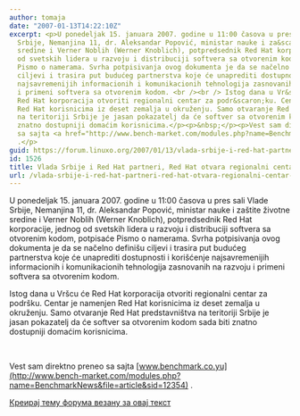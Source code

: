```yaml
---
author: tomaja
date: "2007-01-13T14:22:10Z"
excerpt: <p>U ponedeljak 15. januara 2007. godine u 11:00 časova u pres sali Vlade
  Srbije, Nemanjina 11, dr. Aleksandar Popović, ministar nauke i za&scaron;tite životne
  sredine i Verner Noblih (Werner Knoblich), potpredsednik Red Hat korporacije, jednog
  od svetskih lidera u razvoju i distribuciji softvera sa otvorenim kodom, potpisaće
  Pismo o namerama. Svrha potpisivanja ovog dokumenta je da se načelno defini&scaron;u
  ciljevi i trasira put budućeg partnerstva koje će unaprediti dostupnosti i kori&scaron;ćenje
  najsavremenijih informacionih i komunikacionih tehnologija zasnovanih na razvoju
  i primeni softvera sa otvorenim kodom. <br /><br /> Istog dana u Vr&scaron;cu će
  Red Hat korporacija otvoriti regionalni centar za podr&scaron;ku. Centar je namenjen
  Red Hat korisnicima iz deset zemalja u okruženju. Samo otvaranje Red Hat predstavni&scaron;tva
  na teritoriji Srbije je jasan pokazatelj da će softver sa otvorenim kodom sada biti
  znatno dostupniji domaćim korisnicima.</p><p>&nbsp;</p><p>Vest sam direktno preneo
  sa sajta <a href="http://www.bench-market.com/modules.php?name=BenchmarkNews&amp;file=article&amp;sid=12354">www.benchmark.co.yu</a>
  .</p>
guid: https://forum.linuxo.org/2007/01/13/vlada-srbije-i-red-hat-partneri-red-hat-otvara-regionalni-centar-za-podrsku/
id: 1526
title: Vlada Srbije i Red Hat partneri, Red Hat otvara regionalni centar za podršku
url: /vlada-srbije-i-red-hat-partneri-red-hat-otvara-regionalni-centar-za-podrsku/
---
```

U ponedeljak 15. januara 2007. godine u 11:00 časova u pres sali Vlade Srbije, Nemanjina 11, dr. Aleksandar Popović, ministar nauke i za&scaron;tite životne sredine i Verner Noblih (Werner Knoblich), potpredsednik Red Hat korporacije, jednog od svetskih lidera u razvoju i distribuciji softvera sa otvorenim kodom, potpisaće Pismo o namerama. Svrha potpisivanja ovog dokumenta je da se načelno defini&scaron;u ciljevi i trasira put budućeg partnerstva koje će unaprediti dostupnosti i kori&scaron;ćenje najsavremenijih informacionih i komunikacionih tehnologija zasnovanih na razvoju i primeni softvera sa otvorenim kodom. 

Istog dana u Vr&scaron;cu će Red Hat korporacija otvoriti regionalni centar za podr&scaron;ku. Centar je namenjen Red Hat korisnicima iz deset zemalja u okruženju. Samo otvaranje Red Hat predstavni&scaron;tva na teritoriji Srbije je jasan pokazatelj da će softver sa otvorenim kodom sada biti znatno dostupniji domaćim korisnicima.

&nbsp;

Vest sam direktno preneo sa sajta [www.benchmark.co.yu](http://www.bench-market.com/modules.php?name=BenchmarkNews&file=article&sid=12354) .

<!--break-->

[Креирај тему форума везану за овај текст](https://linuxo.org/nova-tema-na-forumu/?se_pid=1526)